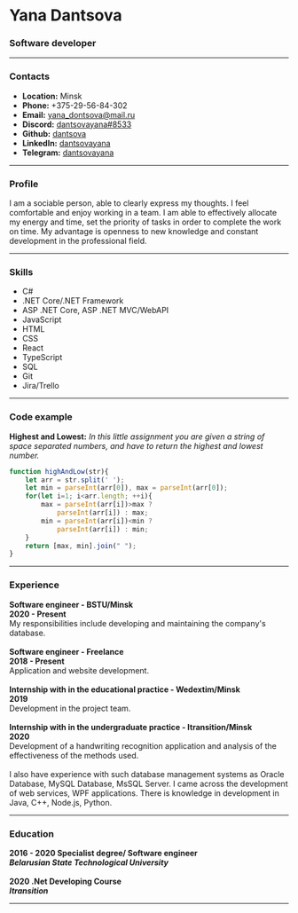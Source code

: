 # Yana Dantsova
### Software developer

---

### Contacts

- **Location:** Minsk <br>
- **Phone:** +375-29-56-84-302 <br>
- **Email:** yana_dontsova@mail.ru <br>
- **Discord:** [dantsovayana#8533](https://discordapp.com/users/dantsovayana#8533) <br>
- **Github:** [dantsova](https://github.com/dantsova) <br>
- **LinkedIn:** [dantsovayana](https://www.linkedin.com/in/dantsovayana) <br>
- **Telegram:** [dantsovayana](https://www.t.me/dantsovayana) <br>

---

### Profile

I am a sociable person, able to clearly express my thoughts.
I feel comfortable and enjoy working in a team.
I am able to effectively allocate my energy and time, set the priority of tasks in order to complete the work on time.
My advantage is openness to new knowledge and constant development in the professional field.

---

### Skills
- C#
- .NET Core/.NET Framework
- ASP .NET Core, ASP .NET MVC/WebAPI
- JavaScript
- HTML
- CSS
- React
- TypeScript
- SQL
- Git
- Jira/Trello

---

### Code example

**Highest and Lowest:** *In this little assignment you are given a string of space separated numbers, and have to return the highest and lowest number.* <br>
```javascript
function highAndLow(str){
    let arr = str.split(' ');
    let min = parseInt(arr[0]), max = parseInt(arr[0]);
    for(let i=1; i<arr.length; ++i){
        max = parseInt(arr[i])>max ?
            parseInt(arr[i]) : max;
        min = parseInt(arr[i])<min ?
            parseInt(arr[i]) : min;
    }
    return [max, min].join(" ");
}
```

---

### Experience

**Software engineer - BSTU/Minsk** <br>
**2020 - Present** <br>
My responsibilities include developing and maintaining the company's database. <br> <br>
**Software engineer - Freelance** <br>
**2018 - Present** <br>
Application and website development. <br>  <br>
**Internship with in the educational practice - Wedextim/Minsk** <br>
**2019** <br>
Development in the project team. <br>  <br>
**Internship with in the undergraduate practice - Itransition/Minsk** <br> 
**2020** <br>
Development of a handwriting recognition application and analysis of the effectiveness of the methods used. <br> <br>
I also have experience with such database management systems as Oracle Database, MySQL Database, MsSQL Server. I came across the development of web services, WPF applications. There is knowledge in development in Java, C++, Node.js, Python.

---

### Education

**2016 - 2020 Specialist degree/ Software engineer** <br>
***Belarusian State Technological University*** <br> <br>
**2020 .Net Developing Course** <br>
***Itransition***

---
